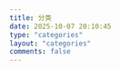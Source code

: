 ```yaml
---
title: 分类
date: 2025-10-07 20:10:45
type: "categories"
layout: "categories"
comments: false
---
```

